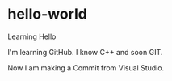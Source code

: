 # hello-world
Learning
Hello

I'm learning GitHub. I know C++ and soon GIT.

Now I am making a Commit from Visual Studio.
